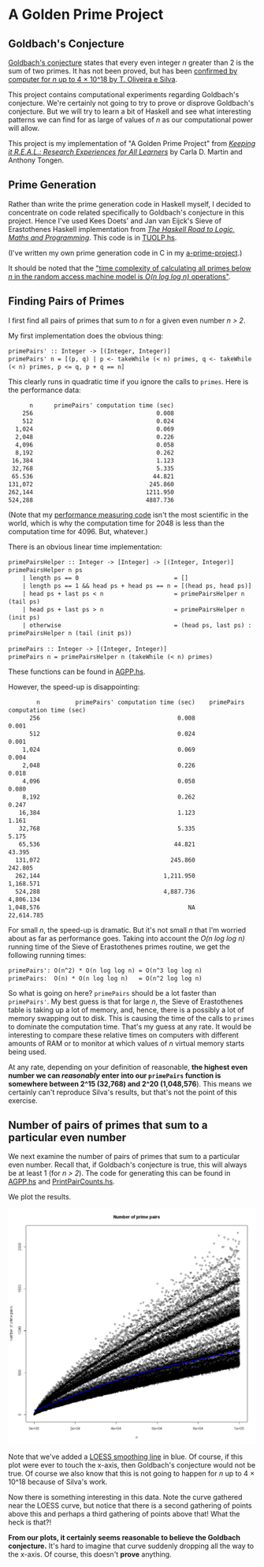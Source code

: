 A Golden Prime Project
======================

Goldbach's Conjecture
---------------------
[Goldbach's conjecture](http://en.wikipedia.org/wiki/Goldbach's_conjecture) states that every even integer *n* greater than 2 is the sum of two primes.  It has not been proved, but has been [confirmed by computer for *n* up to 4 × 10^18 by T. Oliveira e Silva](http://en.wikipedia.org/wiki/Goldbach%27s_conjecture#Verified_results).

This project contains computational experiments regarding Goldbach's conjecture.  We're certainly not going to try to prove or disprove Goldbach's conjecture.  But we will try to learn a bit of Haskell and see what interesting patterns we can find for as large of values of *n* as our computational power will allow.

This project is my implementation of "A Golden Prime Project" from [*Keeping it R.E.A.L.: Research Experiences for All Learners*](http://www.maa.org/publications/ebooks/keeping-it-real-research-experiences-for-all-learners) by Carla D. Martin and Anthony Tongen.

Prime Generation
----------------
Rather than write the prime generation code in Haskell myself, I decided to concentrate on code related specifically to Goldbach's conjecture in this project.  Hence I've used Kees Doets' and Jan van Eijck's Sieve of Erastothenes Haskell implementation from [*The Haskell Road to Logic, Maths and Programming*](http://homepages.cwi.nl/~jve/HR/#Home).  This code is in [TUOLP.hs](https://github.com/paul-reiners/a-golden-prime-project/blob/master/src/TUOLP.hs).

(I've written my own prime generation code in C in my [a-prime-project](https://github.com/paul-reiners/a-prime-project/blob/master/prime.c).)

It should be noted that the ["time complexity of calculating all primes below *n* in the random access machine model is *O(n log log n)* operations"](http://en.wikipedia.org/wiki/Sieve_of_Eratosthenes#Algorithm_complexity).


Finding Pairs of Primes
-----------------------
I first find all pairs of primes that sum to *n* for a given even number *n > 2*.

My first implementation does the obvious thing:

    primePairs' :: Integer -> [(Integer, Integer)]
    primePairs' n = [(p, q) | p <- takeWhile (< n) primes, q <- takeWhile (< n) primes, p <= q, p + q == n]
    
This clearly runs in quadratic time if you ignore the calls to `primes`.  Here is the performance data:

          n	     primePairs' computation time (sec)
        256                             	  0.008
        512	                                  0.024
      1,024	                                  0.069
      2,048	                                  0.226
      4,096	                                  0.058
      8,192	                                  0.262
     16,384	                                  1.123
     32,768	                                  5.335
     65.536	                                 44.821
    131,072	                                245.860
    262,144	                               1211.950
    524,288	                               4887.736

(Note that my [performance measuring code](https://github.com/paul-reiners/a-golden-prime-project/blob/master/src/TimePairGeneration.hs) isn't the most scientific in the world, which is why the computation time for 2048 is less than the computation time for 4096.  But, whatever.) 

There is an obvious linear time implementation:

    primePairsHelper :: Integer -> [Integer] -> [(Integer, Integer)]
    primePairsHelper n ps 
        | length ps == 0                           = []
        | length ps == 1 && head ps + head ps == n = [(head ps, head ps)]
        | head ps + last ps < n                    = primePairsHelper n (tail ps)
        | head ps + last ps > n                    = primePairsHelper n (init ps)
        | otherwise                                = (head ps, last ps) : primePairsHelper n (tail (init ps))
        
    primePairs :: Integer -> [(Integer, Integer)]
    primePairs n = primePairsHelper n (takeWhile (< n) primes)
    
These functions can be found in [AGPP.hs](https://github.com/paul-reiners/a-golden-prime-project/blob/master/src/AGPP.hs). 

However, the speed-up is disappointing:

            n	       primePairs' computation time (sec)	 primePairs computation time (sec)
          256                               	    0.008	                             0.001
          512	                                    0.024	                             0.001
        1,024	                                    0.069	                             0.004
        2,048	                                    0.226	                             0.018
        4,096	                                    0.058	                             0.080
        8,192	                                    0.262	                             0.247
       16,384	                                    1.123	                             1.161
       32,768	                                    5.335	                             5.175
       65,536	                                   44.821	                            43.395
      131,072	                                  245.860	                           242.805
      262,144	                                1,211.950	                         1,168.571
      524,288	                                4,887.736	                         4,806.134
    1,048,576		                                   NA                           22,614.785

For small *n*, the speed-up is dramatic.  But it's not small *n* that I'm worried about as far as performance goes.  Taking into account the *O(n log log n)* running time of the Sieve of Erastothenes primes routine, we get the following running times:

    primePairs': O(n^2) * O(n log log n) = O(n^3 log log n)
    primePairs:  O(n) * O(n log log n)   = O(n^2 log log n)
    
So what is going on here?  `primePairs` should be a lot faster than `primePairs'`.  My best guess is that for large *n*, the Sieve of Erastothenes table is taking up a lot of memory, and, hence, there is a possibly a lot of memory swapping out to disk.  This is causing the time of the calls to `primes` to dominate the computation time.  That's my guess at any rate.  It would be interesting to compare these relative times on computers with different amounts of RAM or to monitor at which values of *n* virtual memory starts being used.

At any rate, depending on your definition of reasonable, **the highest even number we can *reasonably* enter into our `primePairs` function is somewhere between 2^15 (32,768) and 2^20 (1,048,576**).  This means we certainly can't reproduce Silva's results, but that's not the point of this exercise.

Number of pairs of primes that sum to a particular even number
--------------------------------------------------------------

We next examine the number of pairs of primes that sum to a particular even number.  Recall that, if Goldbach's conjecture is true, this will always be at least 1 (for *n > 2*).  The code for generating this can be found in [AGPP.hs](https://github.com/paul-reiners/a-golden-prime-project/blob/master/src/AGPP.hs) and [PrintPairCounts.hs](https://github.com/paul-reiners/a-golden-prime-project/blob/master/src/PrintPairCounts.hs).

We plot the results.  

![Prime pair count up to *n = 10,0000*](https://raw.githubusercontent.com/paul-reiners/a-golden-prime-project/master/plots/PrimePairCounts100000.png "Prime pair count up to *n = 10,000*")

Note that we've added a [LOESS smoothing line](http://en.wikipedia.org/wiki/Local_regression) in blue.  Of course, if this plot were ever to touch the x-axis, then Goldbach's conjecture would not be true.  Of course we also know that this is not going to happen for *n* up to 4 × 10^18 because of Silva's work.

Now there is something interesting in this data.
  Note the curve gathered near the LOESS curve, but notice that there is a second gathering of points above this and perhaps a third gathering of 
  points above that!  What the heck is that?!  

**From our plots, it certainly seems reasonable to believe the Goldbach conjecture.**  It's hard to imagine that curve suddenly dropping all the way to the x-axis.  Of course, this doesn't **prove** anything.
